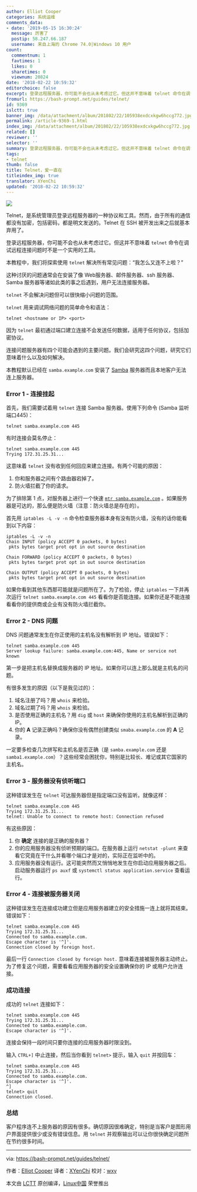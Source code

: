 ```yaml
---
author: Elliot Cooper
categories: 系统运维
comments_data:
- date: '2019-05-15 16:30:24'
  message: 厉害了
  postip: 58.247.66.187
  username: 来自上海的 Chrome 74.0|Windows 10 用户
count:
  commentnum: 1
  favtimes: 1
  likes: 0
  sharetimes: 0
  viewnum: 20824
date: '2018-02-22 10:59:32'
editorchoice: false
excerpt: 登录远程服务器，你可能不会也从未考虑过它。但这并不意味着 telnet 命令在调试远程连接问题时不是一个实用的工具。
fromurl: https://bash-prompt.net/guides/telnet/
id: 9369
islctt: true
banner_img: /data/attachment/album/201802/22/105938exdcxkgw6hccg772.jpg
permalink: /article-9369-1.html
index_img: /data/attachment/album/201802/22/105938exdcxkgw6hccg772.jpg.thumb.jpg
related: []
reviewer: ''
selector: ''
summary: 登录远程服务器，你可能不会也从未考虑过它。但这并不意味着 telnet 命令在调试远程连接问题时不是一个实用的工具。
tags:
- telnet
thumb: false
title: Telnet，爱一直在
titleindex_img: true
translator: XYenChi
updated: '2018-02-22 10:59:32'
---
```


![](/data/attachment/album/201802/22/105938exdcxkgw6hccg772.jpg)


Telnet，是系统管理员登录远程服务器的一种协议和工具。然而，由于所有的通信都没有加密，包括密码，都是明文发送的。Telnet 在 SSH 被开发出来之后就基本弃用了。


登录远程服务器，你可能不会也从未考虑过它。但这并不意味着 `telnet` 命令在调试远程连接问题时不是一个实用的工具。


本教程中，我们将探索使用 `telnet` 解决所有常见问题：“我怎么又连不上啦？”


这种讨厌的问题通常会在安装了像 Web服务器、邮件服务器、ssh 服务器、Samba 服务器等诸如此类的事之后遇到，用户无法连接服务器。


`telnet` 不会解决问题但可以很快缩小问题的范围。


`telnet` 用来调试网络问题的简单命令和语法：



```
telnet <hostname or IP> <port>

```

因为 `telnet` 最初通过端口建立连接不会发送任何数据，适用于任何协议，包括加密协议。


连接问题服务器有四个可能会遇到的主要问题。我们会研究这四个问题，研究它们意味着什么以及如何解决。


本教程默认已经在 `samba.example.com` 安装了 [Samba](https://www.samba.org/) 服务器而且本地客户无法连上服务器。


### Error 1 - 连接挂起


首先，我们需要试着用 `telnet` 连接 Samba 服务器。使用下列命令 (Samba 监听端口445)：



```
telnet samba.example.com 445

```

有时连接会莫名停止：



```
telnet samba.example.com 445
Trying 172.31.25.31...

```

这意味着 `telnet` 没有收到任何回应来建立连接。有两个可能的原因：


1. 你和服务器之间有个路由器宕掉了。
2. 防火墙拦截了你的请求。


为了排除第 1 点，对服务器上进行一个快速 [`mtr samba.example.com`](https://www.systutorials.com/docs/linux/man/8-mtr/) 。如果服务器是可达的，那么便是防火墙（注意：防火墙总是存在的）。


首先用 `iptables -L -v -n` 命令检查服务器本身有没有防火墙，没有的话你能看到以下内容：



```
iptables -L -v -n
Chain INPUT (policy ACCEPT 0 packets, 0 bytes)
 pkts bytes target prot opt in out source destination

Chain FORWARD (policy ACCEPT 0 packets, 0 bytes)
 pkts bytes target prot opt in out source destination

Chain OUTPUT (policy ACCEPT 0 packets, 0 bytes)
 pkts bytes target prot opt in out source destination

```

如果你看到其他东西那可能就是问题所在了。为了检验，停止 `iptables` 一下并再次运行 `telnet samba.example.com 445` 看看你是否能连接。如果你还是不能连接看看你的提供商或企业有没有防火墙拦截你。


### Error 2 - DNS 问题


DNS 问题通常发生在你正使用的主机名没有解析到 IP 地址。错误如下：



```
telnet samba.example.com 445
Server lookup failure: samba.example.com:445, Name or service not known

```

第一步是把主机名替换成服务器的 IP 地址。如果你可以连上那么就是主机名的问题。


有很多发生的原因（以下是我见过的）：


1. 域名注册了吗？用 `whois` 来检验。
2. 域名过期了吗？用 `whois` 来检验。
3. 是否使用正确的主机名？用 `dig` 或 `host` 来确保你使用的主机名解析到正确的 IP。
4. 你的 **A** 记录正确吗？确保你没有偶然创建类似 `smaba.example.com` 的 **A** 记录。


一定要多检查几次拼写和主机名是否正确（是 `samba.example.com` 还是 `samba1.example.com`）？这些经常会困扰你，特别是比较长、难记或其它国家的主机名。


### Error 3 - 服务器没有侦听端口


这种错误发生在 `telnet` 可达服务器但是指定端口没有监听。就像这样：



```
telnet samba.example.com 445
Trying 172.31.25.31...
telnet: Unable to connect to remote host: Connection refused

```

有这些原因：


1. 你 **确定** 连接的是正确的服务器？
2. 你的应用服务器没有侦听预期的端口。在服务器上运行 `netstat -plunt` 来查看它究竟在干什么并看哪个端口才是对的，实际正在监听中的。
3. 应用服务器没有运行。这可能突然而又悄悄地发生在你启动应用服务器之后。启动服务器运行 `ps auxf` 或 `systemctl status application.service` 查看运行。


### Error 4 - 连接被服务器关闭


这种错误发生在连接成功建立但是应用服务器建立的安全措施一连上就将其结束。错误如下：



```
telnet samba.example.com 445
Trying 172.31.25.31...
Connected to samba.example.com.
Escape character is '^]'.
Connection closed by foreign host.

```

最后一行 `Connection closed by foreign host.` 意味着连接被服务器主动终止。为了修复这个问题，需要看看应用服务器的安全设置确保你的 IP 或用户允许连接。


### 成功连接


成功的 `telnet` 连接如下：



```
telnet samba.example.com 445
Trying 172.31.25.31...
Connected to samba.example.com.
Escape character is '^]'.

```

连接会保持一段时间只要你连接的应用服务器时限没到。


输入 `CTRL+]` 中止连接，然后当你看到 `telnet>` 提示，输入 `quit` 并按回车：



```
telnet samba.example.com 445
Trying 172.31.25.31...
Connected to samba.example.com.
Escape character is '^]'.
^]
telnet> quit
Connection closed.

```

### 总结


客户程序连不上服务器的原因有很多。确切原因很难确定，特别是当客户是图形用户界面提供很少或没有错误信息。用 `telnet` 并观察输出可以让你很快确定问题所在节约很多时间。




---


via: <https://bash-prompt.net/guides/telnet/>


作者：[Elliot Cooper](https://bash-prompt.net) 译者：[XYenChi](https://github.com/XYenChi) 校对：[wxy](https://github.com/wxy)


本文由 [LCTT](https://github.com/LCTT/TranslateProject) 原创编译，[Linux中国](https://linux.cn/) 荣誉推出